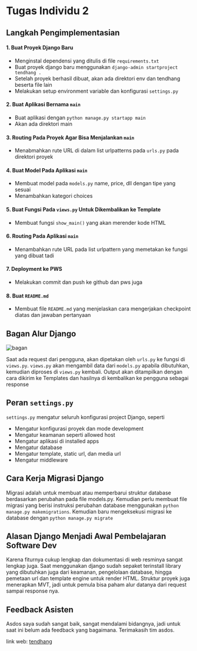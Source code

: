 # Tugas Individu 2 

## Langkah Pengimplementasian

#### 1. Buat Proyek Django Baru
   - Menginstal dependensi yang ditulis di file `requirements.txt`
   - Buat proyek django baru menggunakan `django-admin startproject tendhang .`
   - Setelah proyek berhasil dibuat, akan ada direktori env dan tendhang beserta file lain 
   - Melakukan setup environment variable dan konfigurasi `settings.py`

#### 2. Buat Aplikasi Bernama `main`
   - Buat aplikasi dengan `python manage.py startapp main`
   - Akan ada direktori main

#### 3. Routing Pada Proyek Agar Bisa Menjalankan `main`
   - Menabmahkan rute URL di dalam list urlpatterns pada `urls.py` pada direktori proyek

#### 4. Buat Model Pada Aplikasi `main`
   - Membuat model pada `models.py` name, price, dll dengan tipe yang sesuai
   - Menambahkan kategori choices

#### 5. Buat Fungsi Pada `views.py` Untuk Dikembalikan ke Template 
   - Membuat fungsi `show_main()` yang akan merender kode HTML

#### 6. Routing Pada Aplikasi `main` 
   - Menambahkan rute URL pada list urlpattern yang memetakan ke fungsi yang dibuat tadi

#### 7. Deployment ke PWS
   - Melakukan commit dan push ke github dan pws juga

#### 8. Buat `README.md`
   - Membuat file `README.md` yang menjelaskan cara mengerjakan checkpoint diatas dan jawaban pertanyaan


## Bagan Alur Django

![bagan](<img width="781" height="448" alt="Screenshot 2025-09-10 021301" src="https://github.com/user-attachments/assets/9818def4-8a79-43b5-ab22-348860d7aa23" />)

Saat ada request dari pengguna, akan dipetakan oleh `urls.py` ke fungsi di `views.py`. `views.py` akan mengambil data dari `models.py` apabila dibutuhkan, kemudian diproses di `views.py` kembali. Output akan ditampilkan dengan cara dikirim ke Templates dan hasilnya di kembalikan ke pengguna sebagai response

## Peran `settings.py`

`settings.py` mengatur seluruh konfigurasi project Django, seperti
- Mengatur konfigurasi proyek dan mode development
- Mengatur keamanan seperti allowed host
- Mengatur aplikasi di installed apps
- Mengatur database
- Mengatur template, static url, dan media url
- Mengatur middleware

## Cara Kerja Migrasi Django

Migrasi adalah untuk membuat atau memperbarui struktur database berdasarkan perubahan pada file models.py. Kemudian perlu membuat file migrasi yang berisi instruksi perubahan database menggunakan `python manage.py makemigrations`. Kemudian baru mengeksekusi migrasi ke database dengan `python manage.py migrate`

## Alasan Django Menjadi Awal Pembelajaran Software Dev

Karena fiturnya cukup lengkap dan dokumentasi di web resminya sangat lengkap juga. Saat menggunakan django sudah sepaket terinstall library yang dibutuhkan juga dari keamanan, pengelolaan database, hingga pemetaan url dan template engine untuk render HTML. Struktur proyek juga menerapkan MVT, jadi untuk pemula bisa paham alur datanya dari request sampai response nya. 

## Feedback Asisten

Asdos saya sudah sangat baik, sangat mendalami bidangnya, jadi untuk saat ini belum ada feedback yang bagaimana. Terimakasih tim asdos.

link web: [tendhang](https://raihan-maulana41-tendhang.pbp.cs.ui.ac.id/)
